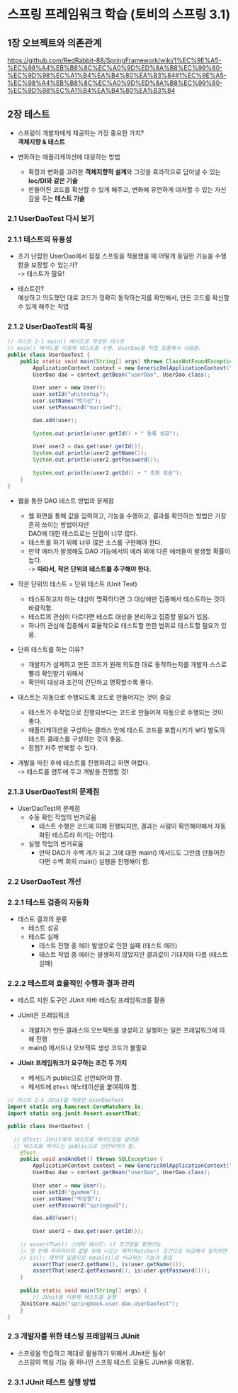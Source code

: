# 스프링 프레임워크 학습 (토비의 스프링 3.1)

## 1장 오브젝트와 의존관계
https://github.com/RedRabbit-88/SpringFramework/wiki/1%EC%9E%A5-%EC%98%A4%EB%B8%8C%EC%A0%9D%ED%8A%B8%EC%99%80-%EC%9D%98%EC%A1%B4%EA%B4%80%EA%B3%84#1%EC%9E%A5-%EC%98%A4%EB%B8%8C%EC%A0%9D%ED%8A%B8%EC%99%80-%EC%9D%98%EC%A1%B4%EA%B4%80%EA%B3%84

## 2장 테스트

* 스프링이 개발자에게 제공하는 가장 중요한 가치?
<br>**객체지향 & 테스트**

* 변화하는 애플리케이션에 대응하는 방법
  * 확장과 변화를 고려한 **객체지향적 설계**와 그것을 효과적으로 담아낼 수 있는 **Ioc/DI와 같은 기술**
  * 만들어진 코드를 확신할 수 있게 해주고, 변화에 유연하게 대처할 수 있는 자신감을 주는 **테스트 기술**


### 2.1 UserDaoTest 다시 보기


### 2.1.1 테스트의 유용성

* 초기 난잡한 UserDao에서 점점 스프링을 적용했을 때 어떻게 동일한 기능을 수행함을 보장할 수 있는가?
<br>-> 테스트가 필요!

* 테스트란?
<br>예상하고 의도했던 대로 코드가 정확히 동작하는지를 확인해서, 만든 코드를 확신할 수 있게 해주는 작업


### 2.1.2 UserDaoTest의 특징

```java
// 리스트 2-1 main() 메서드로 작성된 테스트
// main() 메서드를 이용해 테스트를 수행. UserDao를 직접 호출해서 사용함.
public class UserDaoTest {
	public static void main(String[] args) throws ClassNotFoundException, SQLException {
		ApplicationContext context = new GenericXmlApplicationContext("applicationContext.xml");
		UserDao dao = context.getBean("userDao", UserDao.class);
		
		User user = new User();
		user.setId("whiteship");
		user.setName("백기선");
		user.setPassword("married");

		dao.add(user);
			
		System.out.println(user.getId() + " 등록 성공");
		
		User user2 = dao.get(user.getId());
		System.out.println(user2.getName());
		System.out.println(user2.getPassword());
			
		System.out.println(user2.getId() + " 조회 성공");
	}
}
```

* 웹을 통한 DAO 테스트 방법의 문제점
  * 웹 화면을 통해 값을 입력하고, 기능을 수행하고, 결과를 확인하는 방법은 가장 흔히 쓰이는 방법이지만
  <br>DAO에 대한 테스트로는 단점이 너무 많다.
  * 테스트를 하기 위해 너무 많은 소스를 구현해야 한다.
  * 만약 에러가 발생해도 DAO 기능에서의 에러 외에 다른 에러들이 발생할 확률이 높다.
  <br>-> **따라서, 작은 단위의 테스트를 추구해야 한다.**

* 작은 단위의 테스트 = 단위 테스트 (Unit Test)
  * 테스트하고자 하는 대상이 명확하다면 그 대상에만 집중해서 테스트하는 것이 바람직함.
  * 테스트의 관심이 다르다면 테스트 대상을 분리하고 집중할 필요가 있음.
  * 하나의 관심에 집중해서 효율적으로 테스트할 만한 범위로 테스트할 필요가 있음.

* 단위 테스트를 하는 이유?
  * 개발자가 설계하고 만든 코드가 원래 의도한 대로 동작하는지를 개발자 스스로 빨리 확인받기 위해서
  * 확인의 대상과 조건이 간단하고 명확할수록 좋다.

* 테스트는 자동으로 수행되도록 코드로 만들어지는 것이 중요
  * 테스트가 수작업으로 진행되보다는 코드로 만들어져 자동으로 수행되는 것이 좋다.
  * 애플리케이션을 구성하는 클래스 안에 테스트 코드를 포함시키기 보다 별도의 테스트 클래스를 구성하는 것이 좋음.
  * 장점? 자주 반복할 수 있다.

* 개발을 마친 후에 테스트를 진행하려고 하면 어렵다.
<br>-> 테스트를 염두에 두고 개발을 진행할 것!


### 2.1.3 UserDaoTest의 문제점

* UserDaoTest의 문제점
  * 수동 확인 작업의 번거로움
    * 테스트 수행은 코드에 의해 진행되지만, 결과는 사람이 확인해야해서 자동화된 테스트라 하기는 어렵다.
  * 실행 작업의 번거로움
    * 만약 DAO가 수백 개가 되고 그에 대한 main() 메서드도 그만큼 만들어진다면 수백 회의 main() 실행을 진행해야 함.


### 2.2 UserDaoTest 개선


### 2.2.1 테스트 검증의 자동화

* 테스트 결과의 분류
  * 테스트 성공
  * 테스트 실패
    * 테스트 진행 중 에러 발생으로 인한 실패 (테스트 에러)
    * 테스트 작업 중 에러는 발생하지 않았지만 결과값이 기대치와 다름 (테스트 실패)


### 2.2.2 테스트의 효율적인 수행과 결과 관리

* 테스트 지원 도구인 JUnit 자바 테스팅 프레임워크를 활용

* JUnit은 프레임워크
  * 개발자가 만든 클래스의 오브젝트를 생성하고 실행하는 일은 프레임워크에 의해 진행
  * main() 메서드나 오브젝트 생성 코드가 불필요

* **JUnit 프레임워크가 요구하는 조건 두 가지**
  * 메서드가 public으로 선언되어야 함.
  * 메서드에 `@Test` 애노테이션을 붙여줘야 함.

```java
// 리스트 2-5 JUnit을 적용한 UserDaoTest
import static org.hamcrest.CoreMatchers.is;
import static org.junit.Assert.assertThat;

public class UserDaoTest {
	
  // @Test: JUnit에게 테스트용 메서드임을 알려줌
  // 테스트용 메서드는 public으로 선언되어야 함.
	@Test 
	public void andAndGet() throws SQLException {
		ApplicationContext context = new GenericXmlApplicationContext("applicationContext.xml");
		UserDao dao = context.getBean("userDao", UserDao.class);
		
		User user = new User();
		user.setId("gyumee");
		user.setName("박성철");
		user.setPassword("springno1");

		dao.add(user);
			
		User user2 = dao.get(user.getId());
		
    // assertThat() 스태틱 메서드: if 조건문을 표현가능
    // 첫 번째 파라미터의 값을 뒤에 나오는 매처(Matcher) 조건으로 비교해서 일치하면 다음으로, 아니면 테스트 실패
    // is(): 매처의 일종으로 equals()로 비교하는 기능과 동일
		assertThat(user2.getName(), is(user.getName()));
		assertThat(user2.getPassword(), is(user.getPassword()));
	}
	
	public static void main(String[] args) {
		// JUnit을 이용해 테스트를 실행
    JUnitCore.main("springbook.user.dao.UserDaoTest");
	}
}
```


### 2.3 개발자를 위한 테스팅 프레임워크 JUnit

* 스프링을 학습하고 제대로 활용하기 위해서 JUnit은 필수!
<br>스프링의 핵심 기능 중 하나인 스프링 테스트 모듈도 JUnit을 이용함.


### 2.3.1 JUnit 테스트 실행 방법
